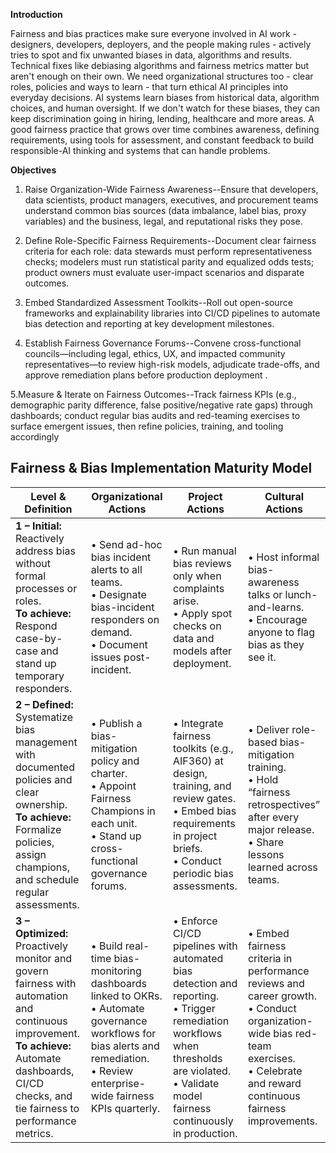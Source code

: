 **Introduction**

Fairness and bias practices make sure everyone involved in AI work - designers, developers, deployers, and the people making rules - actively tries to spot and fix unwanted biases in data, algorithms and results. Technical fixes like debiasing algorithms and fairness metrics matter but aren't enough on their own. We need organizational structures too - clear roles, policies and ways to learn - that turn ethical AI principles into everyday decisions. AI systems learn biases from historical data, algorithm choices, and human oversight. If we don't watch for these biases, they can keep discrimination going in hiring, lending, healthcare and more areas. A good fairness practice that grows over time combines awareness, defining requirements, using tools for assessment, and constant feedback to build responsible-AI thinking and systems that can handle problems.

**Objectives**

1. Raise Organization-Wide Fairness Awareness--Ensure that developers, data scientists, product managers, executives, and procurement teams understand common bias sources (data imbalance, label bias, proxy variables) and the business, legal, and reputational risks they pose.

2. Define Role-Specific Fairness Requirements--Document clear fairness criteria for each role: data stewards must perform representativeness checks; modelers must run statistical parity and equalized odds tests; product owners must evaluate user-impact scenarios and disparate outcomes.

3. Embed Standardized Assessment Toolkits--Roll out open-source frameworks and explainability libraries into CI/CD pipelines to automate bias detection and reporting at key development milestones.

4. Establish Fairness Governance Forums--Convene cross-functional councils—including legal, ethics, UX, and impacted community representatives—to review high-risk models, adjudicate trade-offs, and approve remediation plans before production deployment .

5.Measure & Iterate on Fairness Outcomes--Track fairness KPIs (e.g., demographic parity difference, false positive/negative rate gaps) through dashboards; conduct regular bias audits and red-teaming exercises to surface emergent issues, then refine policies, training, and tooling accordingly 


## Fairness & Bias Implementation Maturity Model

| Level & Definition                                                                                                           | Organizational Actions                                                                                           | Project Actions                                                                                                | Cultural Actions                                                                                               |
|------------------------------------------------------------------------------------------------------------------------------|------------------------------------------------------------------------------------------------------------------|----------------------------------------------------------------------------------------------------------------|----------------------------------------------------------------------------------------------------------------|
| **1 – Initial:** Reactively address bias without formal processes or roles. <br>**To achieve:** Respond case-by-case and stand up temporary responders. | • Send ad-hoc bias incident alerts to all teams.<br>• Designate bias-incident responders on demand.<br>• Document issues post-incident. | • Run manual bias reviews only when complaints arise.<br>• Apply spot checks on data and models after deployment. | • Host informal bias-awareness talks or lunch-and-learns.<br>• Encourage anyone to flag bias as they see it.     |
| **2 – Defined:** Systematize bias management with documented policies and clear ownership. <br>**To achieve:** Formalize policies, assign champions, and schedule regular assessments. | • Publish a bias-mitigation policy and charter.<br>• Appoint Fairness Champions in each unit.<br>• Stand up cross-functional governance forums. | • Integrate fairness toolkits (e.g., AIF360) at design, training, and review gates.<br>• Embed bias requirements in project briefs.<br>• Conduct periodic bias assessments. | • Deliver role-based bias-mitigation training.<br>• Hold “fairness retrospectives” after every major release.<br>• Share lessons learned across teams. |
| **3 – Optimized:** Proactively monitor and govern fairness with automation and continuous improvement. <br>**To achieve:** Automate dashboards, CI/CD checks, and tie fairness to performance metrics. | • Build real-time bias-monitoring dashboards linked to OKRs.<br>• Automate governance workflows for bias alerts and remediation.<br>• Review enterprise-wide fairness KPIs quarterly. | • Enforce CI/CD pipelines with automated bias detection and reporting.<br>• Trigger remediation workflows when thresholds are violated.<br>• Validate model fairness continuously in production. | • Embed fairness criteria in performance reviews and career growth.<br>• Conduct organization-wide bias red-team exercises.<br>• Celebrate and reward continuous fairness improvements. |
